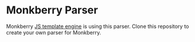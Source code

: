 # Monkberry Parser

Monkberry [JS template engine](https://github.com/monkberry/monkberry) is using this parser. 
Clone this repository to create your own parser for Monkberry. 
